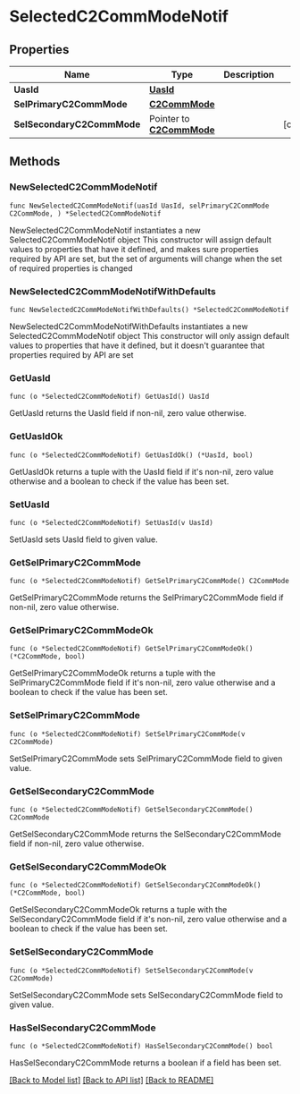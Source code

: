 # SelectedC2CommModeNotif

## Properties

Name | Type | Description | Notes
------------ | ------------- | ------------- | -------------
**UasId** | [**UasId**](UasId.md) |  | 
**SelPrimaryC2CommMode** | [**C2CommMode**](C2CommMode.md) |  | 
**SelSecondaryC2CommMode** | Pointer to [**C2CommMode**](C2CommMode.md) |  | [optional] 

## Methods

### NewSelectedC2CommModeNotif

`func NewSelectedC2CommModeNotif(uasId UasId, selPrimaryC2CommMode C2CommMode, ) *SelectedC2CommModeNotif`

NewSelectedC2CommModeNotif instantiates a new SelectedC2CommModeNotif object
This constructor will assign default values to properties that have it defined,
and makes sure properties required by API are set, but the set of arguments
will change when the set of required properties is changed

### NewSelectedC2CommModeNotifWithDefaults

`func NewSelectedC2CommModeNotifWithDefaults() *SelectedC2CommModeNotif`

NewSelectedC2CommModeNotifWithDefaults instantiates a new SelectedC2CommModeNotif object
This constructor will only assign default values to properties that have it defined,
but it doesn't guarantee that properties required by API are set

### GetUasId

`func (o *SelectedC2CommModeNotif) GetUasId() UasId`

GetUasId returns the UasId field if non-nil, zero value otherwise.

### GetUasIdOk

`func (o *SelectedC2CommModeNotif) GetUasIdOk() (*UasId, bool)`

GetUasIdOk returns a tuple with the UasId field if it's non-nil, zero value otherwise
and a boolean to check if the value has been set.

### SetUasId

`func (o *SelectedC2CommModeNotif) SetUasId(v UasId)`

SetUasId sets UasId field to given value.


### GetSelPrimaryC2CommMode

`func (o *SelectedC2CommModeNotif) GetSelPrimaryC2CommMode() C2CommMode`

GetSelPrimaryC2CommMode returns the SelPrimaryC2CommMode field if non-nil, zero value otherwise.

### GetSelPrimaryC2CommModeOk

`func (o *SelectedC2CommModeNotif) GetSelPrimaryC2CommModeOk() (*C2CommMode, bool)`

GetSelPrimaryC2CommModeOk returns a tuple with the SelPrimaryC2CommMode field if it's non-nil, zero value otherwise
and a boolean to check if the value has been set.

### SetSelPrimaryC2CommMode

`func (o *SelectedC2CommModeNotif) SetSelPrimaryC2CommMode(v C2CommMode)`

SetSelPrimaryC2CommMode sets SelPrimaryC2CommMode field to given value.


### GetSelSecondaryC2CommMode

`func (o *SelectedC2CommModeNotif) GetSelSecondaryC2CommMode() C2CommMode`

GetSelSecondaryC2CommMode returns the SelSecondaryC2CommMode field if non-nil, zero value otherwise.

### GetSelSecondaryC2CommModeOk

`func (o *SelectedC2CommModeNotif) GetSelSecondaryC2CommModeOk() (*C2CommMode, bool)`

GetSelSecondaryC2CommModeOk returns a tuple with the SelSecondaryC2CommMode field if it's non-nil, zero value otherwise
and a boolean to check if the value has been set.

### SetSelSecondaryC2CommMode

`func (o *SelectedC2CommModeNotif) SetSelSecondaryC2CommMode(v C2CommMode)`

SetSelSecondaryC2CommMode sets SelSecondaryC2CommMode field to given value.

### HasSelSecondaryC2CommMode

`func (o *SelectedC2CommModeNotif) HasSelSecondaryC2CommMode() bool`

HasSelSecondaryC2CommMode returns a boolean if a field has been set.


[[Back to Model list]](../README.md#documentation-for-models) [[Back to API list]](../README.md#documentation-for-api-endpoints) [[Back to README]](../README.md)


